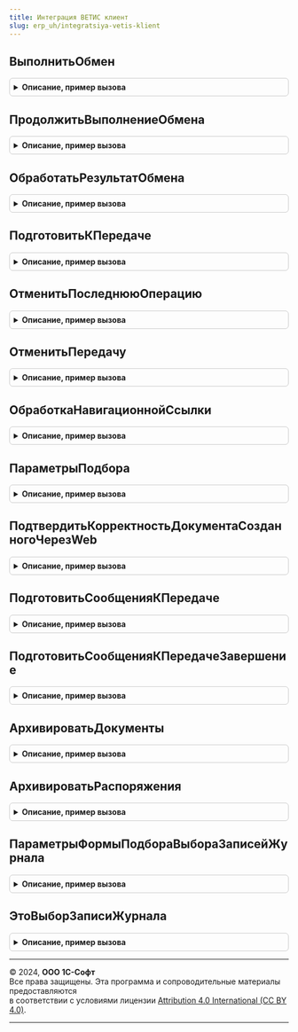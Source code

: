 ```yaml
---
title: Интеграция ВЕТИС клиент
slug: erp_uh/integratsiya-vetis-klient
---
```



## ВыполнитьОбмен
<details style="margin: 1em 0; padding: 0.5em; border: 1px solid #ccc; border-radius: 6px;">

<summary style="font-weight: bold; cursor: pointer;">Описание, пример вызова</summary>

```bsl

// Выполняет отправку подготовленных сообщений, загрузку новых документов, обработку ответов из ВЕТИС.
//
// Параметры:
//   Форма - ФормаКлиентскогоПриложения - источник команды выполнения обмена
//   ХозяйствующиеСубъекты - Неопределено, Массив Из СправочникСсылка.ХозяйствующиеСубъектыВЕТИС, СправочникСсылка.ХозяйствующиеСубъектыВЕТИС - Хозяйствующие субъекты, по которым необходимо выполнить обмен.
//   ОповещениеПриЗавершении - ОписаниеОповещения - Оповещение при завершении операции.
//
Процедура ВыполнитьОбмен(Форма, ХозяйствующиеСубъекты = Неопределено, ОповещениеПриЗавершении = Неопределено) Экспорт
```

Пример вызова
```bsl
ИнтеграцияВЕТИСКлиент.ВыполнитьОбмен(Форма, ХозяйствующиеСубъекты, ОповещениеПриЗавершении);
```
</details>

## ПродолжитьВыполнениеОбмена
<details style="margin: 1em 0; padding: 0.5em; border: 1px solid #ccc; border-radius: 6px;">

<summary style="font-weight: bold; cursor: pointer;">Описание, пример вызова</summary>

```bsl

Процедура ПродолжитьВыполнениеОбмена(Форма, Контекст = Неопределено, ОповещениеПриЗавершении = Неопределено, ВыводитьОкноОжидания = Истина) Экспорт
```

Пример вызова
```bsl
ИнтеграцияВЕТИСКлиент.ПродолжитьВыполнениеОбмена(Форма, Контекст, ОповещениеПриЗавершении, ВыводитьОкноОжидания);
```
</details>

## ОбработатьРезультатОбмена
<details style="margin: 1em 0; padding: 0.5em; border: 1px solid #ccc; border-radius: 6px;">

<summary style="font-weight: bold; cursor: pointer;">Описание, пример вызова</summary>

```bsl

Процедура ОбработатьРезультатОбмена(РезультатОбмена, Форма, Контекст = Неопределено, ОповещениеПриЗавершении = Неопределено, ВыводитьОкноОжидания = Истина) Экспорт
```

Пример вызова
```bsl
ИнтеграцияВЕТИСКлиент.ОбработатьРезультатОбмена(РезультатОбмена, Форма, Контекст, ОповещениеПриЗавершении, ВыводитьОкноОжидания);
```
</details>

## ПодготовитьКПередаче
<details style="margin: 1em 0; padding: 0.5em; border: 1px solid #ccc; border-radius: 6px;">

<summary style="font-weight: bold; cursor: pointer;">Описание, пример вызова</summary>

```bsl

// Формирует сообщение для передачи в ВетИС, согласно указанной операции.
//
// Параметры:
//  Форма - ФормаКлиентскогоПриложения - форма объекта документа ВетИС к передаче
//  ДальнейшееДействие - ПеречислениеСсылка.ДальнейшиеДействияПоВзаимодействиюВЕТИС - выполняемая операция обмена.
//
Процедура ПодготовитьКПередаче(Форма, ПараметрыПередачи) Экспорт
```

Пример вызова
```bsl
ИнтеграцияВЕТИСКлиент.ПодготовитьКПередаче(Форма, ПараметрыПередачи) 
```
</details>

## ОтменитьПоследнююОперацию
<details style="margin: 1em 0; padding: 0.5em; border: 1px solid #ccc; border-radius: 6px;">

<summary style="font-weight: bold; cursor: pointer;">Описание, пример вызова</summary>

```bsl

// Отменяет последнюю операцию (например, если возникла ошибка передачи данных).
//
// Параметры:
//  ДокументСсылка - ДокументСсылка - документ, по которому требуется отменить операцию.
//
Процедура ОтменитьПоследнююОперацию(ДокументСсылка) Экспорт
```

Пример вызова
```bsl
ИнтеграцияВЕТИСКлиент.ОтменитьПоследнююОперацию(ДокументСсылка) 
```
</details>

## ОтменитьПередачу
<details style="margin: 1em 0; padding: 0.5em; border: 1px solid #ccc; border-radius: 6px;">

<summary style="font-weight: bold; cursor: pointer;">Описание, пример вызова</summary>

```bsl

// Удаляет неотправленную операцию из очереди передачи данных в ВетИС.
//
// Параметры:
//  ДокументСсылка - ДокументСсылка - документ, по которому требуется отменить передачу данных.
//
Процедура ОтменитьПередачу(ДокументСсылка) Экспорт
```

Пример вызова
```bsl
ИнтеграцияВЕТИСКлиент.ОтменитьПередачу(ДокументСсылка) 
```
</details>

## ОбработкаНавигационнойСсылки
<details style="margin: 1em 0; padding: 0.5em; border: 1px solid #ccc; border-radius: 6px;">

<summary style="font-weight: bold; cursor: pointer;">Описание, пример вызова</summary>

```bsl

// Обрабатывает нажатие на гиперссылку в формах.
//
// Параметры:
//  НавигационнаяСсылкаФорматированнойСтроки - Строка	 - навигационная ссылка на объект.
//  СтандартнаяОбработка					 - Булево	 - признак стандартной обработки.
//  ОбъектФормы								 - ДанныеФормыСтруктура	 - данные формы,
//		которые содержат ссылки на грузополучателя и грузоотправителя.
//
Процедура ОбработкаНавигационнойСсылки(НавигационнаяСсылкаФорматированнойСтроки, СтандартнаяОбработка, ОбъектФормы) Экспорт
```

Пример вызова
```bsl
ИнтеграцияВЕТИСКлиент.ОбработкаНавигационнойСсылки(НавигационнаяСсылкаФорматированнойСтроки, СтандартнаяОбработка, ОбъектФормы) 
```
</details>

## ПараметрыПодбора
<details style="margin: 1em 0; padding: 0.5em; border: 1px solid #ccc; border-radius: 6px;">

<summary style="font-weight: bold; cursor: pointer;">Описание, пример вызова</summary>

```bsl

// Формирует параметры для подбора элементов на основании параметров указанных для элемента формы.
// Используется для подбора в формах выбора с такими же параметрами выбора, как и при выборе.
//
// Параметры:
//  ЭлементФормы - ПолеВвода - Элемент формы в котором указаны параметры подбора.
//  Форма		 - ФормаКлиентскогоПриложения - Форма на которой расположен элемент. Используется для получения параметров.
//
// Возвращаемое значение:
//  Структура - параметры подбора.
//
Функция ПараметрыПодбора(ЭлементФормы, Форма) Экспорт
```

Пример вызова
```bsl
Результат = ИнтеграцияВЕТИСКлиент.ПараметрыПодбора(ЭлементФормы, Форма) 
```
</details>

## ПодтвердитьКорректностьДокументаСозданногоЧерезWeb
<details style="margin: 1em 0; padding: 0.5em; border: 1px solid #ccc; border-radius: 6px;">

<summary style="font-weight: bold; cursor: pointer;">Описание, пример вызова</summary>

```bsl

// Устанавливает для документа дальнейшие действия в значение "НеТребуется".
//
// Параметры:
//  ДокументСсылка - ДокументСсылка - документ, по которому требуется отменить передачу данных.
//
Процедура ПодтвердитьКорректностьДокументаСозданногоЧерезWeb(ДокументСсылка) Экспорт
```

Пример вызова
```bsl
ИнтеграцияВЕТИСКлиент.ПодтвердитьКорректностьДокументаСозданногоЧерезWeb(ДокументСсылка) 
```
</details>

## ПодготовитьСообщенияКПередаче
<details style="margin: 1em 0; padding: 0.5em; border: 1px solid #ccc; border-radius: 6px;">

<summary style="font-weight: bold; cursor: pointer;">Описание, пример вызова</summary>

```bsl

// Обработчик команд по выполнению требуемого дальнейшего действия в динамических списках
//
// Параметры:
//  ДинамическийСписок - ДанныеФормыКоллекция - список в котором выполняется команда
//  ПараметрыПередачи  - См. ИнтеграцияИСКлиентСервер.ИнициализироватьПараметрыПередачиДанных
//  ПравоИзменения     - Булево - разрешено ли проведение данного вида документа из списка
Процедура ПодготовитьСообщенияКПередаче(ДинамическийСписок, ПараметрыПередачи, ПравоИзменения) Экспорт
```

Пример вызова
```bsl
ИнтеграцияВЕТИСКлиент.ПодготовитьСообщенияКПередаче(ДинамическийСписок, ПараметрыПередачи, ПравоИзменения) 
```
</details>

## ПодготовитьСообщенияКПередачеЗавершение
<details style="margin: 1em 0; padding: 0.5em; border: 1px solid #ccc; border-radius: 6px;">

<summary style="font-weight: bold; cursor: pointer;">Описание, пример вызова</summary>

```bsl

// Обработчик завершения процедуры ПодготовитьСообщенияКПередаче.
//
// Параметры:
//  Контекст - Структура - контекст выполнения обработчика:
//   * МассивДокументов       - Массив Из Документссылка - список ссылок на обрабатываемые документы,
//   * НепроведенныеДокументы - Массив Из Документссылка - документы, исключенные из обработки,
//   * ДинамическийСписок     - ДанныеФормыКоллекция - список в котором выполняется команда,
//   * ПараметрыПередачи      - Структура - (См. ИнтеграцияВЕТИСКлиентСервер.СтруктураПараметрыПередачи)
//  ДополнительныеПараметры - Неопределено - не используется
Процедура ПодготовитьСообщенияКПередачеЗавершение(Контекст, ДополнительныеПараметры = Неопределено) Экспорт
```

Пример вызова
```bsl
ИнтеграцияВЕТИСКлиент.ПодготовитьСообщенияКПередачеЗавершение(Контекст, ДополнительныеПараметры);
```
</details>

## АрхивироватьДокументы
<details style="margin: 1em 0; padding: 0.5em; border: 1px solid #ccc; border-radius: 6px;">

<summary style="font-weight: bold; cursor: pointer;">Описание, пример вызова</summary>

```bsl

// Выполняет архивирование документов.
//
// Параметры:
// 	Результат - КодВозвратаДиалога - Ответ на вопрос архивирования.
// 	ДополнительныеПараметры - Структура - Структура дополнительных параметров.
//
Процедура АрхивироватьДокументы(Результат, ДополнительныеПараметры) Экспорт
```

Пример вызова
```bsl
ИнтеграцияВЕТИСКлиент.АрхивироватьДокументы(Результат, ДополнительныеПараметры) 
```
</details>

## АрхивироватьРаспоряжения
<details style="margin: 1em 0; padding: 0.5em; border: 1px solid #ccc; border-radius: 6px;">

<summary style="font-weight: bold; cursor: pointer;">Описание, пример вызова</summary>

```bsl

// Выполняет архивирование распоряжений к оформлению.
//
// Параметры:
// 	Результат - КодВозвратаДиалога - Ответ на вопрос архивирования.
// 	ДополнительныеПараметры - Структура - Структура дополнительных параметров.
//
Процедура АрхивироватьРаспоряжения(Результат, ДополнительныеПараметры) Экспорт
```

Пример вызова
```bsl
ИнтеграцияВЕТИСКлиент.АрхивироватьРаспоряжения(Результат, ДополнительныеПараметры) 
```
</details>

## ПараметрыФормыПодбораВыбораЗаписейЖурнала
<details style="margin: 1em 0; padding: 0.5em; border: 1px solid #ccc; border-radius: 6px;">

<summary style="font-weight: bold; cursor: pointer;">Описание, пример вызова</summary>

```bsl

// Параметры формы подбора выбора записей журнала.
//
// Параметры:
//  ХозяйствующийСубъект - СправочникСсылка.ХозяйствующиеСубъектыВЕТИС
//  Предприятие - СправочникСсылка.ПредприятияВЕТИС
//  ТекущиеДанные - Неопределено, ДанныеФормыСтруктура - текущие данные
//
// Возвращаемое значение:
//  Структура - Параметры формы подбора выбора записей журнала:
// * РежимВыбора - Булево -
// * ЗакрыватьПриВыборе - Булево -
// * Отбор - Структура - :
// ** ХозяйствующийСубъект - СправочникСсылка.ХозяйствующиеСубъектыВЕТИС
// ** Предприятие - СправочникСсылка.ПредприятияВЕТИС
Функция ПараметрыФормыПодбораВыбораЗаписейЖурнала(ХозяйствующийСубъект, Предприятие, ТекущиеДанные = Неопределено) Экспорт
```

Пример вызова
```bsl
Результат = ИнтеграцияВЕТИСКлиент.ПараметрыФормыПодбораВыбораЗаписейЖурнала(ХозяйствующийСубъект, Предприятие, ТекущиеДанные);
```
</details>

## ЭтоВыборЗаписиЖурнала
<details style="margin: 1em 0; padding: 0.5em; border: 1px solid #ccc; border-radius: 6px;">

<summary style="font-weight: bold; cursor: pointer;">Описание, пример вызова</summary>

```bsl

// Это выбор записи журнала.
//
// Параметры:
//  ВыбранноеЗначение - Произвольный
//
// Возвращаемое значение:
//  Булево - Это выбор записи журнала
Функция ЭтоВыборЗаписиЖурнала(ВыбранноеЗначение) Экспорт
```

Пример вызова
```bsl
Результат = ИнтеграцияВЕТИСКлиент.ЭтоВыборЗаписиЖурнала(ВыбранноеЗначение) 
```
</details>

---

© 2024, **ООО 1С-Софт**  
Все права защищены. Эта программа и сопроводительные материалы предоставляются  
в соответствии с условиями лицензии [Attribution 4.0 International (CC BY 4.0)](https://creativecommons.org/licenses/by/4.0/legalcode).

---

